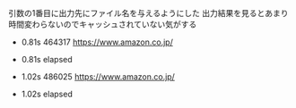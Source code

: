 引数の1番目に出力先にファイル名を与えるようにした
出力結果を見るとあまり時間変わらないのでキャッシュされていない気がする

- 0.81s  464317 https://www.amazon.co.jp/
- 0.81s elapsed

- 1.02s  486025 https://www.amazon.co.jp/
- 1.02s elapsed